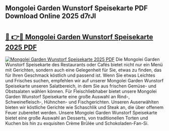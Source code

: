 ## Mongolei Garden Wunstorf Speisekarte PDF Download Online 2025 d7rJl

# <h2><a href="http://gc5miv.nevu.top/?p=Mongolei+Garden+Wunstorf+Speisekarte">🔗 👉🔴 Mongolei Garden Wunstorf Speisekarte 2025 PDF</a></h2>

[![Mongolei Garden Wunstorf Speisekarte 2025 PDF](https://i.imgur.com/dBaPXMq.png)](http://gc5miv.nevu.top/?p=Mongolei+Garden+Wunstorf+Speisekarte)
Die Mongolei Garden Wunstorf Speisekarte des Restaurants oder Cafés bietet nicht nur ein Menü mit Gerichten, sondern auch eine Gelegenheit für Sie, etwas zu finden, das für Ihren Geschmack köstlich und passend ist. Wenn Sie etwas Leichtes und Frisches suchen, empfehlen wir auf unserer Mongolei Garden Wunstorf Speisekarte unseren Salatbereich, in dem Sie aus frischen Gemüse- und Obstsalaten wählen können. Für Fleischliebhaber bietet unsere Mongolei Garden Wunstorf Speisekarte eine große Auswahl an Rind-, Schweinefleisch-, Hühnchen- und Fischgerichten. Unseren Auserwählten bieten wir köstliche Gerichte wie Schaschlik und Steak an, die über offenem Feuer zubereitet werden. Unsere Mongolei Garden Wunstorf Speisekarte bietet eine große Auswahl an Desserts, von traditionellen Torten und Kuchen bis hin zu exquisiten Crème Brûlée und Schokoladen-Fan-Si.
